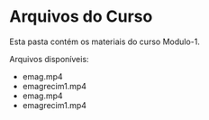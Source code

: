 # Arquivos do Curso

Esta pasta contém os materiais do curso Modulo-1.

Arquivos disponíveis:
- emag.mp4
- emagrecim1.mp4
- emag.mp4
- emagrecim1.mp4